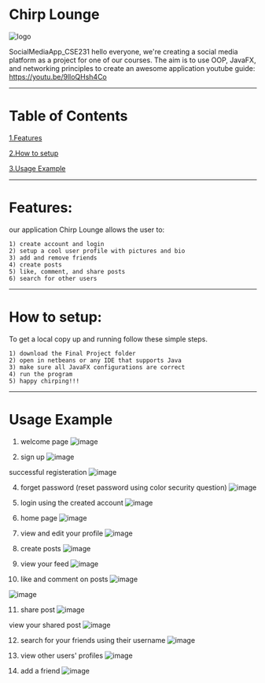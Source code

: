 # Chirp Lounge 
![logo](https://github.com/AY-aya/SocialMediaApp_CSE231/assets/160540583/d8f0301c-8e14-4548-b4c5-c9fd4c666738)

SocialMediaApp_CSE231
hello everyone, we're creating a social media platform as a project for one of our courses. 
The aim is to use OOP, JavaFX, and networking principles to create an awesome application
youtube guide: https://youtu.be/9lloQHsh4Co
_________________________________________________________________________________________________________________________________________________________________________________________________________
# Table of Contents

[1.Features](#Features)

[2.How to setup](#How-to-setup)

[3.Usage Example](#Usage-Example)
_________________________________________________________________________________________________________________________________________________________________________________________________________
# Features:
our application Chirp Lounge allows the user to:

    1) create account and login
    2) setup a cool user profile with pictures and bio
    3) add and remove friends
    4) create posts
    5) like, comment, and share posts
    6) search for other users
_________________________________________________________________________________________________________________________________________________________________________________________________________
# How to setup:
To get a local copy up and running follow these simple steps.

    1) download the Final Project folder
    2) open in netbeans or any IDE that supports Java
    3) make sure all JavaFX configurations are correct
    4) run the program
    5) happy chirping!!!
 _________________________________________________________________________________________________________________________________________________________________________________________________________
# Usage Example  

1) welcome page
![image](https://github.com/AY-aya/SocialMediaApp_CSE231/assets/160540583/30fb08f9-e51c-4549-8206-ff9e61e27354)

2) sign up
![image](https://github.com/AY-aya/SocialMediaApp_CSE231/assets/160540583/ecb2ba01-366c-49dc-bbeb-272b6a238541)

  successful registeration
![image](https://github.com/AY-aya/SocialMediaApp_CSE231/assets/160540583/0af73314-9387-43e0-a4b8-1cf7d70ad67c)

4) forget password (reset password using color security question)
![image](https://github.com/AY-aya/SocialMediaApp_CSE231/assets/160540583/4a8ff97e-090f-418e-85b5-19bb7d115f34)

5) login using the created account
![image](https://github.com/AY-aya/SocialMediaApp_CSE231/assets/160540583/e346019d-3b95-460d-b0be-4f6655ba8b8e)

6) home page
![image](https://github.com/AY-aya/SocialMediaApp_CSE231/assets/160540583/22ff25b9-d878-467a-ade7-5962ebfa3904)

7) view and edit your profile
![image](https://github.com/AY-aya/SocialMediaApp_CSE231/assets/160540583/101de848-25dd-4b92-a849-573af87cefb7)

8) create posts
![image](https://github.com/AY-aya/SocialMediaApp_CSE231/assets/160540583/741f029b-4b99-41a9-a52f-2d4b69396a92)

9) view your feed
![image](https://github.com/AY-aya/SocialMediaApp_CSE231/assets/160540583/fda04b7f-ae23-4f6c-b34e-ee43ad22c802)

10) like and comment on posts
![image](https://github.com/AY-aya/SocialMediaApp_CSE231/assets/160540583/71f67ca1-105e-4ebb-bf0e-886e3775eed9)

![image](https://github.com/AY-aya/SocialMediaApp_CSE231/assets/160540583/5792cec5-7adb-44ef-8748-9bb8f6a7c9fc)

11) share post
![image](https://github.com/AY-aya/SocialMediaApp_CSE231/assets/160540583/5df59fed-466c-43c5-bbc1-dbc0207d353a)

 view your shared post
![image](https://github.com/AY-aya/SocialMediaApp_CSE231/assets/160540583/87733bd3-3b91-493c-a029-6b0443de9a52)

12) search for your friends using their username
![image](https://github.com/AY-aya/SocialMediaApp_CSE231/assets/160540583/632ff9aa-0cf9-4d0a-971e-1c62df8c821e)

13) view other users' profiles
![image](https://github.com/AY-aya/SocialMediaApp_CSE231/assets/160540583/58ba9a35-47d1-4c43-bc94-f31aa1b9e473)

14) add a friend
![image](https://github.com/AY-aya/SocialMediaApp_CSE231/assets/160540583/a3fc7080-605b-4f2b-a1f2-582e5e4c0c3b)







